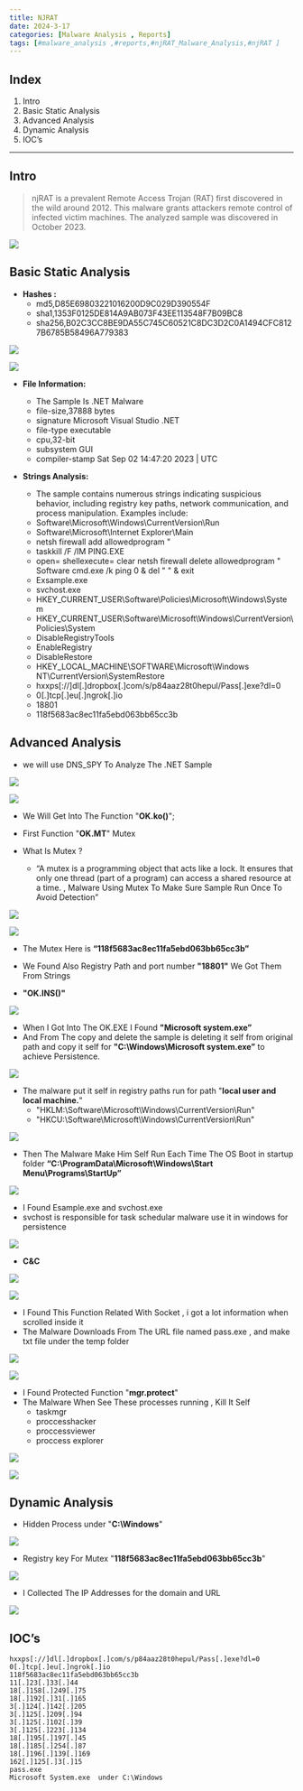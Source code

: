 ```yaml
---
title: NJRAT
date: 2024-3-17
categories: [Malware Analysis , Reports]
tags: [#malware_analysis ,#reports,#njRAT_Malware_Analysis,#njRAT ]  
---
```


## Index

1. Intro
2. Basic Static Analysis 
3. Advanced Analysis 
4. Dynamic Analysis 
5. IOC’s


---
## Intro 
> njRAT is a prevalent Remote Access Trojan (RAT) first discovered in the wild around 2012. This malware grants attackers remote control of infected victim machines. The analyzed sample was discovered in October 2023.


![](https://firebasestorage.googleapis.com/v0/b/avatars-2aed4.appspot.com/o/pixlr-image-generator-7708a60c-9d92-4b2e-8ec2-66bec3e7baf1.png?alt=media&token=da43432a-d976-4d5d-af90-1a2d99375fb8)


## Basic Static Analysis  

- **Hashes :**
    - md5,D85E69803221016200D9C029D390554F
    - sha1,1353F0125DE814A9AB073F43EE113548F7B09BC8
    - sha256,B02C3CC8BE9DA55C745C60521C8DC3D2C0A1494CFC8127B6785B58496A779383
  

![](https://firebasestorage.googleapis.com/v0/b/avatars-2aed4.appspot.com/o/Screenshot_10.png?alt=media&token=55cc7b9d-3799-4e40-ab73-83734accf62b)

![](https://firebasestorage.googleapis.com/v0/b/avatars-2aed4.appspot.com/o/Screenshot_11.png?alt=media&token=87278e56-a02a-42dd-9ba9-2bb41f82b611)

- **File Information:**
    - The Sample Is .NET Malware
    - file-size,37888 bytes
    - signature Microsoft Visual Studio .NET
    - file-type executable
    - cpu,32-bit
    - subsystem GUI
    - compiler-stamp Sat Sep 02 14:47:20 2023 | UTC
  
- **Strings Analysis:**
    - The sample contains numerous strings indicating suspicious behavior, including registry key paths, network communication, and process manipulation. Examples include:
    - Software\Microsoft\Windows\CurrentVersion\Run
    - Software\Microsoft\Internet Explorer\Main
    - netsh firewall add allowedprogram "
    - taskkill /F /IM PING.EXE
    - open=
    shellexecute=
    clear
    netsh firewall delete allowedprogram "
    Software
    cmd.exe /k ping 0 & del "
    " & exit
    - Exsample.exe
    - svchost.exe
    - HKEY_CURRENT_USER\Software\Policies\Microsoft\Windows\System
    - HKEY_CURRENT_USER\Software\Microsoft\Windows\CurrentVersion\Policies\System
    - DisableRegistryTools
    - EnableRegistry
    - DisableRestore
    - HKEY_LOCAL_MACHINE\SOFTWARE\Microsoft\Windows NT\CurrentVersion\SystemRestore
    - hxxps[://]dl[.]dropbox[.]com/s/p84aaz28t0hepul/Pass[.]exe?dl=0
    - 0[.]tcp[.]eu[.]ngrok[.]io
    - 18801
    - 118f5683ac8ec11fa5ebd063bb65cc3b
  
## Advanced Analysis 

- we will use DNS_SPY To Analyze The .NET Sample 

![](https://firebasestorage.googleapis.com/v0/b/avatars-2aed4.appspot.com/o/1%20main.png?alt=media&token=a59b4cac-4cd9-47c0-a646-cbaace47c3b0)


![](https://firebasestorage.googleapis.com/v0/b/avatars-2aed4.appspot.com/o/2%20main.png?alt=media&token=2247a2a6-64bc-4ff1-8314-2039fd7d199e)

- We Will Get Into The Function "**OK.ko()**";

- First Function "**OK.MT**" Mutex
- What Is Mutex ? 
  - “A mutex is a programming object that acts like a lock. It ensures that only one thread (part of a program) can access a shared resource at a time. , Malware Using Mutex To Make Sure Sample Run Once To Avoid Detection”
  
![](https://firebasestorage.googleapis.com/v0/b/avatars-2aed4.appspot.com/o/%E2%80%99Mutex.png?alt=media&token=d423eb7d-fa85-4172-b032-cd5423214a80)


![](https://firebasestorage.googleapis.com/v0/b/avatars-2aed4.appspot.com/o/Screenshot_14.png?alt=media&token=b405e37d-08d1-419f-acd3-db3716fd72b9)

- The Mutex Here is **“118f5683ac8ec11fa5ebd063bb65cc3b”**
- We Found Also Registry Path and port number **"18801"** We Got Them From Strings

- **"OK.INS()"** 

![](https://firebasestorage.googleapis.com/v0/b/avatars-2aed4.appspot.com/o/Screenshot_19.png?alt=media&token=063d3a31-af53-4b55-bb6a-826b4b710ace)

- When I Got Into The OK.EXE I Found **"Microsoft system.exe”**
- And From The copy and delete the sample is deleting it self from original path and copy it self for **"C:\\Windows\Microsoft system.exe”** to achieve Persistence.

![](https://firebasestorage.googleapis.com/v0/b/avatars-2aed4.appspot.com/o/Screenshot_20.png?alt=media&token=6e10342f-8c1b-4926-83aa-26f95d31dcec)

- The malware put it self in registry paths run for path "**local user and local machine.**"  
  -    "HKLM:\\Software\\Microsoft\\Windows\\CurrentVersion\\Run"
  -    "HKCU:\Software\Microsoft\Windows\CurrentVersion\Run"
  

![](https://firebasestorage.googleapis.com/v0/b/avatars-2aed4.appspot.com/o/Screenshot_23.png?alt=media&token=b204c8fc-5ece-41fb-9638-e002986e590d)

- Then The Malware Make Him Self Run Each Time The OS Boot in startup folder **“C:\ProgramData\Microsoft\Windows\Start Menu\Programs\StartUp”** 

![](https://firebasestorage.googleapis.com/v0/b/avatars-2aed4.appspot.com/o/Screenshot_24.png?alt=media&token=51aba619-6fc5-4688-b4c9-93ad76e1fccb)


- I Found Esample.exe and svchost.exe
- svchost is responsible for task schedular malware use it in windows for persistence

![](https://firebasestorage.googleapis.com/v0/b/avatars-2aed4.appspot.com/o/Screenshot_29.png?alt=media&token=cc2837db-c951-402d-ad3c-af5f7a98d77f)

- **C&C** 

![](https://firebasestorage.googleapis.com/v0/b/avatars-2aed4.appspot.com/o/Screenshot_31.png?alt=media&token=673df748-bc1f-4aa8-a2b3-f411aa7b5472)

![](https://firebasestorage.googleapis.com/v0/b/avatars-2aed4.appspot.com/o/Screenshot_32.png?alt=media&token=79232fd2-d3f6-4e3b-bd10-020f41d1830d)

- I Found This Function Related With Socket , i got a lot information when scrolled inside it
- The Malware Downloads From The URL file named pass.exe , and make txt file under the temp folder
  
![](https://firebasestorage.googleapis.com/v0/b/avatars-2aed4.appspot.com/o/Screenshot_33.png?alt=media&token=55a513bd-e1c3-4a81-87ea-871d7fb51735)

![](https://firebasestorage.googleapis.com/v0/b/avatars-2aed4.appspot.com/o/Screenshot_25.png?alt=media&token=7f2bf201-2675-44e8-af6f-7e32e97d8d3c)

- I Found Protected Function "**mgr.protect**"
- The Malware When See These processes running , Kill It Self
    - taskmgr
    - proccesshacker
    - proccessviewer
    - proccess explorer
  
![](https://firebasestorage.googleapis.com/v0/b/avatars-2aed4.appspot.com/o/Screenshot_37.png?alt=media&token=9e0bc89b-1c33-44f3-a7b5-bbac0f0cfa82)

![](https://firebasestorage.googleapis.com/v0/b/avatars-2aed4.appspot.com/o/Screenshot_38.png?alt=media&token=eddfa96b-c7fa-48b5-af52-3ec52cec85cf)

## Dynamic Analysis  

- Hidden Process under "**C:\Windows**"
  
![](https://firebasestorage.googleapis.com/v0/b/avatars-2aed4.appspot.com/o/Screenshot_40.png?alt=media&token=c8c8e321-4950-45b9-bd38-bba6759b4a6e)

- Registry key For Mutex "**118f5683ac8ec11fa5ebd063bb65cc3b**"

![](https://firebasestorage.googleapis.com/v0/b/avatars-2aed4.appspot.com/o/Screenshot_41.png?alt=media&token=60eda551-2b1a-4825-9f10-47807581f6bb)

- I Collected The IP Addresses for the domain and URL  

![](https://firebasestorage.googleapis.com/v0/b/avatars-2aed4.appspot.com/o/Screenshot_42.png?alt=media&token=d9ebf659-5d84-4b6c-b3d6-55d7f6a55497)


## IOC’s 

```
hxxps[://]dl[.]dropbox[.]com/s/p84aaz28t0hepul/Pass[.]exe?dl=0
0[.]tcp[.]eu[.]ngrok[.]io
118f5683ac8ec11fa5ebd063bb65cc3b
11[.]23[.]33[.]44
18[.]158[.]249[.]75
18[.]192[.]31[.]165
3[.]124[.]142[.]205
3[.]125[.]209[.]94
3[.]125[.]102[.]39
3[.]125[.]223[.]134
18[.]195[.]197[.]45
18[.]185[.]254[.]87
18[.]196[.]139[.]169 
162[.]125[.]3[.]15
pass.exe
Microsoft System.exe  under C:\Windows 
```